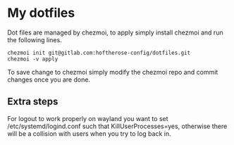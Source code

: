 # My dotfiles

Dot files are managed by chezmoi, to apply simply install chezmoi and run the following lines.

```
chezmoi init git@gitlab.com:hoftherose-config/dotfiles.git
chezmoi -v apply
```

To save change to chezmoi simply modify the chezmoi repo and commit changes once you are done.


## Extra steps
For logout to work properly on wayland you want to set /etc/systemd/logind.conf such that KillUserProcesses=yes, otherwise there will be a collision with users when you try to log back in.

